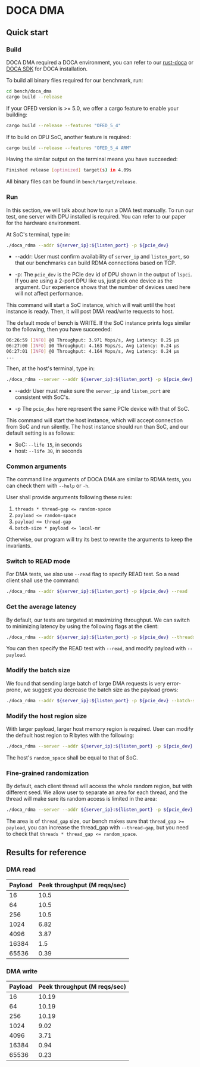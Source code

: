 # DOCA DMA

## Quick start

### Build

DOCA DMA required a DOCA environment, you can refer to our [rust-doca](https://ipads.se.sjtu.edu.cn:1312/distributed-rdma-serverless/smartnic-project/rust-doca) or [DOCA SDK](https://docs.nvidia.com/doca/sdk/index.html) for DOCA installation.

To build all binary files required for our benchmark, run:
```bash
cd bench/doca_dma
cargo build --release
```

If your OFED version is >= 5.0, we offer a cargo feature to enable your building:
```bash
cargo build --release --features "OFED_5_4"
```

If to build on DPU SoC, another feature is required:
```bash
cargo build --release --features "OFED_5_4 ARM"
```

Having the similar output on the terminal means you have succeeded:
```bash
Finished release [optimized] target(s) in 4.09s
```

All binary files can be found in `bench/target/release`.

### Run

In this section, we will talk about how to run a DMA test manually. To run our test, one server with DPU installed is required. You can refer to our paper for the hardware environment.

At SoC's terminal, type in:
```bash
./doca_rdma --addr ${server_ip}:${listen_port} -p ${pcie_dev}
```

- --addr: User must confirm availability of `server_ip` and `listen_port`, so that our benchmarks can build RDMA connections based on TCP. 

- -p: The `pcie_dev` is the PCIe dev id of DPU shown in the output of `lspci`. If you are using a 2-port DPU like us, just pick one device as the argument. Our experience shows that the number of devices used here will not affect performance.

This command will start a SoC instance, which will wait until the host instance is ready. Then, it will post DMA read/write requests to host. 

The default mode of bench is WRITE. If the SoC instance prints logs similar to the following, then you have succeeded:
```bash
06:26:59 [INFO] @0 Throughput: 3.971 Mops/s, Avg Latency: 0.25 µs
06:27:00 [INFO] @0 Throughput: 4.163 Mops/s, Avg Latency: 0.24 µs
06:27:01 [INFO] @0 Throughput: 4.164 Mops/s, Avg Latency: 0.24 µs
...
```



Then, at the host's terminal, type in:
```bash
./doca_rdma --server --addr ${server_ip}:${listen_port} -p ${pcie_dev}
```

- --addr User must make sure the `server_ip` and `listen_port` are consistent with SoC's. 

- -p The `pcie_dev` here represent the same PCIe device with that of SoC.

This command will start the host instance, which will accept connection from SoC and run silently. The host instance should run than SoC, and our default setting is as follows:

- SoC: `--life 15`, in seconds
- host: `--life 30`, in seconds

### Common arguments

The command line arguments of DOCA DMA are similar to RDMA tests, you can check them with `--help` or `-h`.

User shall provide arguments following these rules:

1. `threads * thread-gap <= random-space`
2. `payload <= random-space`
3. `payload <= thread-gap`
4. `batch-size * payload <= local-mr`

Otherwise, our program will try its best to rewrite the arguments to keep the invariants.

### Switch to READ mode

For DMA tests, we also use `--read` flag to specify READ test. So a read client shall use the command:

```bash
./doca_rdma --addr ${server_ip}:${listen_port} -p ${pcie_dev} --read
```

### Get the average latency

By default, our tests are targeted at maximizing throughput. 
We can switch to minimizing latency by using the following flags at the client:

```bash
./doca_rdma --addr ${server_ip}:${listen_port} -p ${pcie_dev} --threads 1 --batch-size 1
```

You can then specify the READ test with `--read`, and modify payload with `--payload`.

### Modify the batch size

We found that sending large batch of large DMA requests is very error-prone, we suggest you decrease the batch size as the payload grows:

```bash
./doca_rdma --addr ${server_ip}:${listen_port} -p ${pcie_dev} --batch-size n
```

### Modify the host region size

With larger payload, larger host memory region is required. User can modify the default host region to R bytes with the following:
```bash
./doca_rdma --server --addr ${server_ip}:${listen_port} -p ${pcie_dev} --random-space R
```

The host's `random_space` shall be equal to that of SoC.

### Fine-grained randomization

By default, each client thread will access the whole random region, but with different seed. We allow user to separate an area for each thread, and the thread will make sure its random access is limited in the area:

```bash
./doca_rdma --server --addr ${server_ip}:${listen_port} -p ${pcie_dev} --fixed
```

The area is of `thread_gap` size,  our bench makes sure that `thread_gap >= payload`, you can increase the thread_gap with `--thread-gap`, but you need to check that `threads * thread_gap <= random_space`.

## Results for reference

### DMA read

|Payload|Peek throughput (M reqs/sec)|
|---|---|
|16|10.5|
|64|10.5|
|256|10.5|
|1024|6.82|
|4096|3.87|
|16384|1.5|
|65536|0.39|

### DMA write

|Payload|Peek throughput (M reqs/sec)|
|---|---|
|16|10.19|
|64|10.19|
|256|10.19|
|1024|9.02|
|4096|3.71|
|16384|0.94|
|65536|0.23|